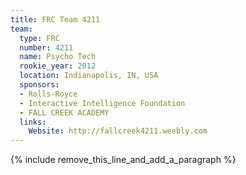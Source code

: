 ```yaml
---
title: FRC Team 4211
team:
  type: FRC
  number: 4211
  name: Psycho Tech
  rookie_year: 2012
  location: Indianapolis, IN, USA
  sponsors:
  - Rolls-Royce
  - Interactive Intelligence Foundation
  - FALL CREEK ACADEMY
  links:
    Website: http://fallcreek4211.weebly.com
---
```


{% include remove_this_line_and_add_a_paragraph %}